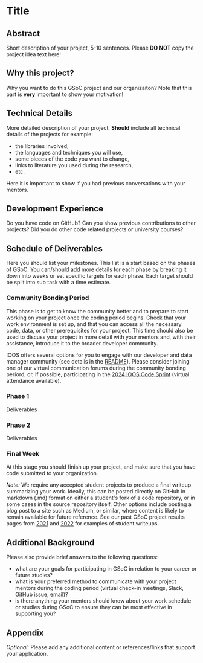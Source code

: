 #  Title 

## Abstract

Short description of your project, 5-10 sentences.
Please **DO NOT** copy the project idea text here!

## Why this project?

Why you want to do this GSoC project and our organizaiton?
Note that this part is **very** important to show your motivation!

## Technical Details

More detailed description of your project.
**Should** include all technical details of the projects for example:
- the libraries involved,
- the languages and techniques you will use,
- some pieces of the code you want to change,
-  links to literature you used during the research,
-  etc.

Here it is important to show if you had previous conversations with your mentors.

## Development Experience

Do you have code on GitHub?
Can you show previous contributions to other projects?
Did you do other code related projects or university courses?

## Schedule of Deliverables

Here you should list your milestones.
This list is a start based on the phases of GSoC.
You can/should add more details for each phase by breaking it down into weeks or set specific targets for each phase.
Each target should be split into sub task with a time estimate.

### **Community Bonding Period**

This phase is to get to know the community better and to prepare to start working on your project once the coding period begins.
Check that your work environment is set up, and that you can access all the necessary code, data, or other prerequisites for your project.
This time should also be used to discuss your project in more detail with your mentors and, with their assistance, introduce it to the broader developer community. 

IOOS offers several options for you to engage with our developer and data manager community (see details in the [README](https://github.com/ioos/gsoc/blob/main/README.md)).  Please consider joining one of our virtual communication forums during the community bonding periord, or, if possible, participating in the [2024 IOOS Code Sprint](https://ioos.github.io/ioos-code-sprint/2024/) (virtual attendance available).  

### **Phase 1**

Deliverables

### **Phase 2**

Deliverables

### **Final Week**

At this stage you should finish up your project, and make sure that you have code submitted to your organization.

*Note:* We require any accepted student projects to produce a final writeup summarizing your work.  Ideally, this can be posted directly on GitHub in markdown (.md) format on either a student's fork of a code repository, or in some cases in the source repository itself.  Other options include posting a blog post to a site such as Medium, or similar, where content is likely to remain available for future reference.  See our past GSoC project results pages from [2021](https://github.com/ioos/gsoc/blob/main/2021/project-results.md) and [2022](https://github.com/ioos/gsoc/blob/main/2022/project-results.md) for examples of student writeups.  

## Additional Background

Please also provide brief answers to the following questions: 
* what are your goals for participating in GSoC in relation to your career or future studies?
* what is your preferred method to communicate with your project mentors during the coding period (virtual check-in meetings, Slack, GitHub issue, email)?
* is there anything your mentors should know about your work schedule or studies during GSoC to ensure they can be most effective in supporting you?

## Appendix

*Optional*: Please add any additional content or references/links that support your application.